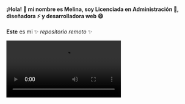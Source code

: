 #### ¡Hola! 👋 mi nombre es Melina, soy Licenciada en Administración 🌱, diseñadora ⚡ y desarrolladora web 😄
**Este** es mi ✨ _repositorio remoto_ ✨ 

![Alt Text](https://media.giphy.com/media/DqqHabAaTHRII/giphy.mp4)
<!--
**melinaacosta/melinaacosta** is a ✨ _special_ ✨ repository because its `README.md` (this file) appears on your GitHub profile.


